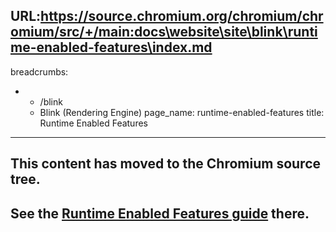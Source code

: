 URL:https://source.chromium.org/chromium/chromium/src/+/main:docs\website\site\blink\runtime-enabled-features\index.md
---
breadcrumbs:
- - /blink
  - Blink (Rendering Engine)
page_name: runtime-enabled-features
title: Runtime Enabled Features
---

## This content has moved to the Chromium source tree.

## See the [Runtime Enabled Features guide](https://chromium.googlesource.com/chromium/src/+/HEAD/third_party/blink/renderer/platform/RuntimeEnabledFeatures.md) there.
